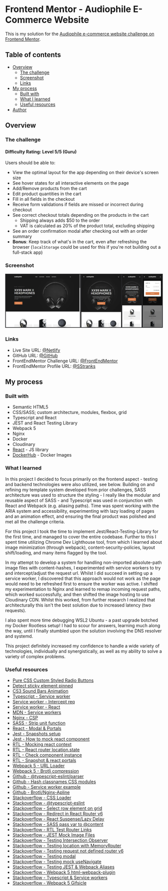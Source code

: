 # Frontend Mentor - Audiophile E-Commerce Website

This is my solution for the [Audiophile e-commerce website challenge on Frontend Mentor](https://www.frontendmentor.io/challenges/audiophile-ecommerce-website-C8cuSd_wx).

## Table of contents

- [Overview](#overview)
  - [The challenge](#the-challenge)
  - [Screenshot](#screenshot)
  - [Links](#links)
- [My process](#my-process)
  - [Built with](#built-with)
  - [What I learned](#what-i-learned)
  - [Useful resources](#useful-resources)
- [Author](#author)

## Overview

### The challenge

#### Difficulty Rating: Level 5/5 (Guru)

Users should be able to:

- View the optimal layout for the app depending on their device's screen size
- See hover states for all interactive elements on the page
- Add/Remove products from the cart
- Edit product quantities in the cart
- Fill in all fields in the checkout
- Receive form validations if fields are missed or incorrect during checkout
- See correct checkout totals depending on the products in the cart
  - Shipping always adds $50 to the order
  - VAT is calculated as 20% of the product total, excluding shipping
- See an order confirmation modal after checking out with an order summary
- **Bonus**: Keep track of what's in the cart, even after refreshing the browser (`localStorage` could be used for this if you're not building out a full-stack app)

### Screenshot

![](./screenshot.jpg)

### Links

- Live Site URL: [@Netlify]()
- GitHub URL: [@GitHub](https://github.com/SStranks/MyFirstRepository/tree/master/FrontEndMentor/37_audiophile_ecommerce)
- FrontEndMentor Challenge URL: [@FrontEndMentor](https://www.frontendmentor.io/challenges/audiophile-ecommerce-website-C8cuSd_wx)
- FrontEndMentor Profile URL: [@SStranks](https://www.frontendmentor.io/profile/SStranks)

## My process

### Built with

- Semantic HTML5
- CSS/SASS; custom architecture, modules, flexbox, grid
- Typescript and React
- JEST and React Testing Library
- Webpack 5
- Nginx
- Docker
- Cloudinary
- [React](https://reactjs.org/) - JS library
- [DockerHub](https://hub.docker.com/) - Docker Images

### What I learned

In this project I decided to focus primarily on the frontend aspect - testing and backend technologies were also utilized, see below. Building on and refining my template system developed from prior challenges, SASS architecture was used to structure the styling - I really like the modular and reusable aspect of SASS - and Typescript was used in conjunction with React and Webpack (e.g. aliasing paths). Time was spent working with the ARIA system and accessibility, experimenting with lazy loading of pages and an animation effect, and ensuring the final product was polished and met all the challenge criteria.

For this project I took the time to implement Jest/React-Testing-Library for the first time, and managed to cover the entire codebase. Further to this I spent time utilizing Chrome Dev Lighthouse tool, from which I learned about image minimization (through webpack), content-security-policies, layout shift/loading, and many items flagged by the tool.

In my attempt to develop a system for handling non-imported absolute-path image files with content-hashes, I experimented with service workers to try and intercept/adjust the request url. Whilst I did succeed in setting up a service worker, I discovered that this approach would not work as the page would need to be refreshed first to ensure the worker was active. I shifted my experimentation to Nginx and learned to remap incoming request paths, which worked successfully, and then shifted the image hosting to use Cloudinary CDN. Whilst this worked, from further research I realized that architecturally this isn't the best solution due to increased latency (two requests).

I also spent more time debugging WSL2 Ubuntu - a past upgrade botched my Docker Rootless setup! I had to scour for answers, learning much along the way, until I finally stumbled upon the solution involving the DNS resolver and systemd.

This project definitely increased my confidence to handle a wide variety of technologies, individually and synergistically, as well as my ability to solve a variety of complex problems.

### Useful resources

- [Pure CSS Custom Styled Radio Buttons](https://moderncss.dev/pure-css-custom-styled-radio-buttons/)
- [Detect sticky element pinned](https://css-tricks.com/how-to-detect-when-a-sticky-element-gets-pinned/)
- [CS3 Sound Bars Animation](https://codepen.io/jackrugile/pen/nryeoA)
- [Typescript - Service worker](https://www.devextent.com/create-service-worker-typescript/)
- [Service worker - Intercept req](https://medium.com/@maulanamaleek/intercept-http-request-using-serviceworker-b6ef23f97d1f)
- [Service worker - React](https://medium.com/@foyemc/implementation-of-service-worker-using-reactjs-application-to-build-pwa-6366fd9a0527)
- [MDN - Service workers](https://developer.mozilla.org/en-US/docs/Web/API/Service_Worker_API/Using_Service_Workers)
- [Nginx - CSP](https://content-security-policy.com/examples/google-fonts/)
- [SASS - Strip unit function](https://css-tricks.com/snippets/sass/strip-unit-function/)
- [React - Modal & Portals](https://blog.logrocket.com/build-modal-with-react-portals/)
- [Jest - Snapshots setup](https://dev.to/crobinson42/custom-jest-snapshots-directory-setup-41hp)
- [Jest - How to mock react component](https://robertmarshall.dev/blog/how-to-mock-a-react-component-in-jest/)
- [RTL - Mocking react context](https://polvara.me/posts/mocking-context-with-react-testing-library)
- [RTL - React router location.state](https://dev.to/wolverineks/react-router-testing-location-state-33fo)
- [RTL - Check component instance](https://github.com/testing-library/react-testing-library/issues/251)
- [RTL - Snapshot & react portals](https://medium.com/@amanverma.dev/mocking-create-portal-to-utilize-react-test-renderer-in-writing-snapshot-uts-c49773c88acd)
- [Webpack 5 - URL Loader](https://webpack.js.org/loaders/css-loader/#url)
- [Webpack 5 - Brotli compression](https://tech.groww.in/enable-brotli-compression-in-webpack-with-fallback-to-gzip-397a57cf9fc6)
- [Github - @typescript-eslint/parser](https://github.com/typescript-eslint/typescript-eslint/issues/3517)
- [Github - Hash classnames CSS modules](https://github.com/webpack-contrib/css-loader/issues/733)
- [Github - Service worker example](https://github.com/mdn/dom-examples/blob/main/service-worker/simple-service-worker/sw.js)
- [Github - Brotli/Nginx-Apline](https://github.com/nginxinc/docker-nginx/issues/371)
- [Stackoverflow - CSS Loader](https://stackoverflow.com/a/69884638/20274651)
- [Stackoverflow - @typescript-eslint](https://stackoverflow.com/questions/62535621/typescript-casting-with-babel-eslint-parsing)
- [Stackoverflow - Select row element on grid](https://stackoverflow.com/questions/71539575/css-select-row-element-on-grid)
- [Stackoverflow - Redirect in React Router v6](https://stackoverflow.com/questions/69868956/how-can-i-redirect-in-react-router-v6)
- [Stackoverflow - React Suspense/Lazy Delay](https://stackoverflow.com/questions/54158994/react-suspense-lazy-delay/61598220#61598220)
- [Stackoverflow - SASS pass var to @content](https://stackoverflow.com/a/57582277/20274651)
- [Stackoverflow - RTL Test Router Links](https://stackoverflow.com/questions/61869886/simplest-test-for-react-routers-link-with-testing-library-react)
- [Stackoverflow - JEST Mock Image Files](https://stackoverflow.com/a/54513338/20274651)
- [Stackoverflow - Testing Intersection Observer](https://stackoverflow.com/a/58651649/20274651)
- [Stackoverflow - Testing location with MemoryRouter](https://stackoverflow.com/a/73730116/20274651)
- [Stackoverflow - Testing request not defined router v6](https://stackoverflow.com/questions/74497916/referenceerror-request-is-not-defined-when-testing-with-react-router-v6-4?noredirect=1&lq=1)
- [Stackoverflow - Testing modal](https://stackoverflow.com/a/73616454/20274651)
- [Stackoverflow - Testing mock useNavigate](https://stackoverflow.com/a/66901155/20274651)
- [Stackoverflow - Testing JEST & Webpack Aliases](https://stackoverflow.com/questions/42629925/testing-with-jest-and-webpack-aliases)
- [Stackoverflow - Webpack 5 html-webpack-plugin](https://stackoverflow.com/a/56295889/20274651)
- [Stackoverflow - Typescript & Service workers](https://stackoverflow.com/questions/56356655/structuring-a-typescript-project-with-workers/56374158#56374158)
- [Stackoverflow - Webpack 5 Gifsicle](https://stackoverflow.com/a/65497967)
